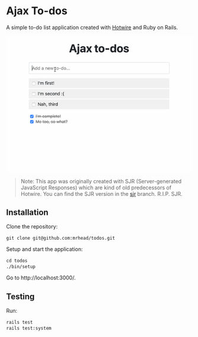 # Ajax To-dos

A simple to-do list application created with [Hotwire](https://hotwire.dev/) and Ruby on Rails.

![Ajax to-dos GIF](todos.gif)

> Note: This app was originally created with SJR (Server-generated JavaScript Responses) which are kind of old predecessors of Hotwire. You can find the SJR version in the [sjr](https://github.com/mrhead/todos/tree/sjr) branch. R.I.P. SJR.

## Installation

Clone the repository:

```
git clone git@github.com:mrhead/todos.git
```

Setup and start the application:

```
cd todos
./bin/setup
```

Go to http://localhost:3000/.

## Testing

Run:

```
rails test
rails test:system
```
